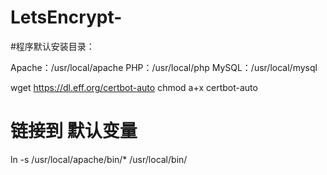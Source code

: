 # LetsEncrypt-

#程序默认安装目录：

Apache：/usr/local/apache
PHP：/usr/local/php
MySQL：/usr/local/mysql


wget https://dl.eff.org/certbot-auto
chmod a+x certbot-auto

# 链接到 默认变量

 ln -s /usr/local/apache/bin/* /usr/local/bin/
